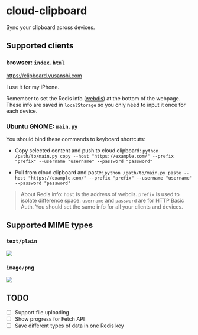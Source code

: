 # cloud-clipboard

Sync your clipboard across devices.

##  Supported clients

### browser: `index.html`

<https://clipboard.yusanshi.com>

I use it for my iPhone.

Remember to set the Redis info ([webdis](https://github.com/nicolasff/webdis)) at the bottom of the webpage. These info are saved in `localStorage` so you only need to input it once for each device.

### Ubuntu GNOME: `main.py`

You should bind these commands to keyboard shortcuts:

- Copy selected content and push to cloud clipboard: `python /path/to/main.py copy --host "https://example.com/" --prefix "prefix" --username "username" --password "password"`
  
- Pull from cloud clipboard and paste: `python /path/to/main.py paste --host "https://example.com/" --prefix "prefix" --username "username" --password "password"`
  
> About Redis info: `host` is the address of webdis. `prefix` is used to isolate difference space. `username` and `password` are for HTTP Basic Auth. You should set the same info for all your clients and devices.



## Supported MIME types

### `text/plain`

  ![](https://github.com/yusanshi/cloud-clipboard/assets/36265606/ede5557f-fab9-4209-a967-066dda80dd8e)

### `image/png`

  ![](https://github.com/yusanshi/cloud-clipboard/assets/36265606/f5c62bc3-bc66-4729-b606-f894ea6a202a)

## TODO

- [ ] Support file uploading
- [ ] Show progress for Fetch API
- [ ] Save different types of data in one Redis key

